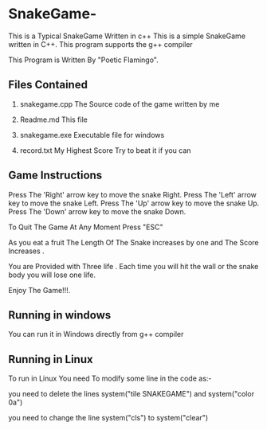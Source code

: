 # SnakeGame-
This is a Typical SnakeGame Written in c++
This is a simple SnakeGame written in C++. This program supports the g++ compiler

This Program is Written By "Poetic Flamingo".

Files Contained
-----------------
1) snakegame.cpp The Source code of the game written by me

2) Readme.md This file

3) snakegame.exe Executable file for windows

4) record.txt My Highest Score Try to beat it if you can

 Game Instructions
--------------------
Press The 'Right' arrow key to move the snake Right.
Press The 'Left' arrow key to move the snake Left.
Press The 'Up' arrow key to move the snake Up.
Press The 'Down' arrow key to move the snake Down.

To Quit The Game At Any Moment Press "ESC"

As you eat a fruit The Length Of The Snake increases by one and The Score Increases .

You are Provided with Three life . Each time you will hit the wall or the snake body you will
lose one life.   

Enjoy The Game!!!.

Running in windows
-------------------
You can run it in Windows directly from g++ compiler

Running in Linux
------------------
To run in Linux You need To modify some line in the code as:-

you need to delete the lines system("tile SNAKEGAME") and system("color 0a") 

you need to change the line system("cls") to system("clear")
